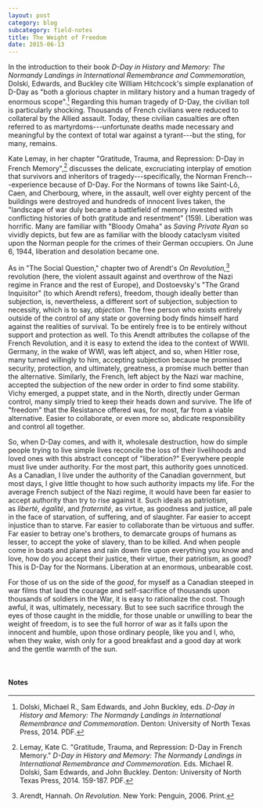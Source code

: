 ```yaml
---
layout: post
category: blog
subcategory: field-notes
title: The Weight of Freedom
date: 2015-06-13
---
```


In the introduction to their book *D-Day in History and Memory: The Normandy Landings in International Remembrance and Commemoration,* Dolski, Edwards, and Buckley cite William Hitchcock's simple explanation of D-Day as "both a glorious chapter in military history and a human tragedy of enormous scope".[^1] Regarding this human tragedy of D-Day, the civilian toll is particularly shocking. Thousands of French civilians were reduced to collateral by the Allied assault. Today, these civilian casualties are often referred to as martyrdoms---unfortunate deaths made necessary and meaningful by the context of total war against a tyrant---but the sting, for many, remains.

Kate Lemay, in her chapter "Gratitude, Trauma, and Repression: D-Day in French Memory",[^2] discusses the delicate, excruciating interplay of emotion that survivors and inheritors of tragedy---specifically, the Norman French---experience because of D-Day. For the Normans of towns like Saint-Lô, Caen, and Cherbourg, where, in the assault, well over eighty percent of the buildings were destroyed and hundreds of innocent lives taken, the "landscape of war duly became a battlefield of memory invested with conflicting histories of both gratitude and resentment" (159). Liberation was horrific. Many are familiar with "Bloody Omaha" as *Saving Private Ryan* so vividly depicts, but few are as familiar with the bloody cataclysm visited upon the Norman people for the crimes of their German occupiers. On June 6, 1944, liberation and desolation became one.

As in "The Social Question," chapter two of Arendt's *On Revolution,*[^3] revolution (here, the violent assault against and overthrow of the Nazi regime in France and the rest of Europe), and Dostoevsky's "The Grand Inquisitor" (to which Arendt refers), freedom, though ideally better than subjection, is, nevertheless, a different sort of subjection, subjection to necessity, which is to say, *abjection.* The free person who exists entirely outside of the control of any state or governing body finds himself hard against the realities of survival. To be entirely free is to be entirely without support and protection as well. To this Arendt attributes the collapse of the French Revolution, and it is easy to extend the idea to the context of WWII. Germany, in the wake of WWI, was left abject, and so, when Hitler rose, many turned willingly to him, accepting subjection because he promised security, protection, and ultimately, greatness, a promise much better than the alternative. Similarly, the French, left abject by the Nazi war machine, accepted the subjection of the new order in order to find some stability. Vichy emerged, a puppet state, and in the North, directly under German control, many simply tried to keep their heads down and survive. The life of "freedom" that the Resistance offered was, for most, far from a viable alternative. Easier to collaborate, or even more so, abdicate responsibility and control all together.

So, when D-Day comes, and with it, wholesale destruction, how do simple people trying to live simple lives reconcile the loss of their livelihoods and loved ones with this abstract concept of "liberation?" Everywhere people must live under authority. For the most part, this authority goes unnoticed. As a Canadian, I live under the authority of the Canadian government, but most days, I give little thought to how such authority impacts my life. For the average French subject of the Nazi regime, it would have been far easier to accept authority than try to rise against it. Such ideals as patriotism, as *liberté, égalité*, and *fraternité*, as virtue, as goodness and justice, all pale in the face of starvation, of suffering, and of slaughter. Far easier to accept injustice than to starve. Far easier to collaborate than be virtuous and suffer. Far easier to betray one's brothers, to demarcate groups of humans as lesser, to accept the yoke of slavery, than to be killed. And when people come in boats and planes and rain down fire upon everything you know and love, how do you accept their justice, their virtue, their patriotism, as good? This is D-Day for the Normans. Liberation at an enormous, unbearable cost.

For those of us on the side of the *good*, for myself as a Canadian steeped in war films that laud the courage and self-sacrifice of thousands upon thousands of soldiers in the War, it is easy to rationalize the cost. Though awful, it was, ultimately, necessary. But to see such sacrifice through the eyes of those caught in the middle, for those unable or unwilling to bear the weight of freedom, is to see the full horror of war as it falls upon the innocent and humble, upon those ordinary people, like you and I, who, when they wake, wish only for a good breakfast and a good day at work and the gentle warmth of the sun.

<br>

#### Notes

[^1]: Dolski, Michael R., Sam Edwards, and John Buckley, eds. *D-Day in History and Memory: The Normandy Landings in International Remembrance and Commemoration*. Denton: University of North Texas Press, 2014. PDF.

[^2]: Lemay, Kate C. "Gratitude, Trauma, and Repression: D-Day in French Memory." *D-Day in History and Memory: The Normandy Landings in International Remembrance and Commemoration*. Eds. Michael R. Dolski, Sam Edwards, and John Buckley. Denton: University of North Texas Press, 2014. 159-187. PDF.

[^3]: Arendt, Hannah. *On Revolution.* New York: Penguin, 2006. Print.
